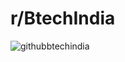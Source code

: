 # r/BtechIndia

![githubbtechindia](https://github.com/BtechIndia/.github/assets/73933669/d2a776a0-3b65-42a4-9772-8c9610875c2e)
